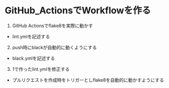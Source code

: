 # GitHub_ActionsでWorkflowを作る
1. GitHub Actionsでflake8を実際に動かす
- lint.ymlを記述する
2. push時にblackが自動的に動くようにする
- black.ymlを記述する
3. 1で作ったlint.ymlを修正する
- プルリクエストを作成時をトリガーとしflake8を自動的に動かすようにする
